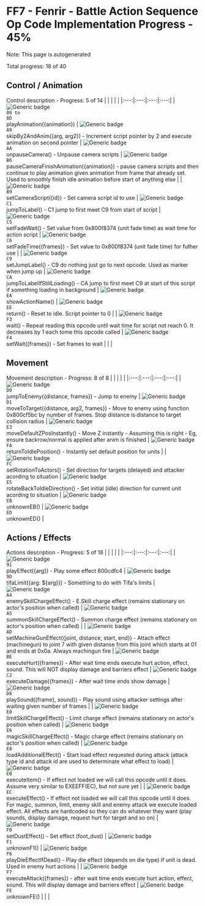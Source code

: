 # FF7 - Fenrir - Battle Action Sequence Op Code Implementation Progress - 45%

Note: This page is autogenerated

Total progress: 18 of 40


## Control / Animation
Control description - Progress: 5 of 14
|  |  |  |  |
|:---:|:---:|:---:|:---:|
| ![Generic badge](https://img.shields.io/badge/ANIM-COMPLETE-green.svg)<br><code>00 to 8D</code><br>playAnimation({animation}) | ![Generic badge](https://img.shields.io/badge/SKANIM-INCOMPLETE-red.svg)<br><code>A9</code><br>skipBy2AndAnim({arg, arg2}) - Increment script pointer by 2 and execute animation on second pointer | ![Generic badge](https://img.shields.io/badge/UNPAUSE-INCOMPLETE-red.svg)<br><code>AA</code><br>unpauseCamera() - Unpause camera scripts | ![Generic badge](https://img.shields.io/badge/PCANIM-INCOMPLETE-red.svg)<br><code>B6</code><br>pauseCameraFinishAnimation({animation}) - pause camera scripts and then continue to play animation given animation from frame that already set. Used to smoothly finish idle animation before start of anything else |
| ![Generic badge](https://img.shields.io/badge/SETCAM-INCOMPLETE-red.svg)<br><code>B9</code><br>setCameraScript({id}) - Set camera script id to use | ![Generic badge](https://img.shields.io/badge/JUMP-INCOMPLETE-red.svg)<br><code>C1</code><br>jumpToLabel() - C1 jump to first meet C9 from start of script | ![Generic badge](https://img.shields.io/badge/FADEW-INCOMPLETE-red.svg)<br><code>C5</code><br>setFadeWait() - Set value from 0x800f8374 (unit fade time) as wait time for action script | ![Generic badge](https://img.shields.io/badge/FADET-INCOMPLETE-red.svg)<br><code>C6</code><br>setFadeTime({frames}) - Set value to 0x800f8374 (unit fade time) for futher use |
| ![Generic badge](https://img.shields.io/badge/LABEL-INCOMPLETE-red.svg)<br><code>C9</code><br>setJumpLabel() - C9 do nothing just go to next opcode. Used as marker when jump up | ![Generic badge](https://img.shields.io/badge/JUMPL-INCOMPLETE-red.svg)<br><code>CA</code><br>jumpToLabelIfStillLoading() - CA jump to first meet C9 at start of this script if something loading in background | ![Generic badge](https://img.shields.io/badge/NAME-COMPLETE-green.svg)<br><code>EA</code><br>showActionName() | ![Generic badge](https://img.shields.io/badge/RET-COMPLETE-green.svg)<br><code>EE</code><br>return() - Reset to idle. Script pointer to 0 |
| ![Generic badge](https://img.shields.io/badge/WAIT-COMPLETE-green.svg)<br><code>F3</code><br>wait() - Repeat reading this opcode until wait time for script not reach 0. It decreases by 1 each tome this opcode called | ![Generic badge](https://img.shields.io/badge/SETWAIT-COMPLETE-green.svg)<br><code>F4</code><br>setWait({frames}) - Set frames to wait |  |  |


## Movement
Movement description - Progress: 8 of 8
|  |  |  |  |
|:---:|:---:|:---:|:---:|
| ![Generic badge](https://img.shields.io/badge/MOVJ-COMPLETE-green.svg)<br><code>D0</code><br>jumpToEnemy({distance, frames}) - Jump to enemy | ![Generic badge](https://img.shields.io/badge/MOVE-COMPLETE-green.svg)<br><code>D1</code><br>moveToTarget({distance, arg2, frames}) - Move to enemy using function 0x800cf5bc by number of frames. Stop distance is distance to target collision radius | ![Generic badge](https://img.shields.io/badge/MOVIZ-COMPLETE-green.svg)<br><code>E3</code><br>moveDefaultZPosInstantly() - Move Z instantly - Assuming this is right - Eg, ensure backrow/normal is applied after anim is finished | ![Generic badge](https://img.shields.io/badge/MOVI-COMPLETE-green.svg)<br><code>FA</code><br>returnToIdlePosition() - Instantly set default position for units |
| ![Generic badge](https://img.shields.io/badge/ROTF-COMPLETE-green.svg)<br><code>FC</code><br>setRotationToActors() - Set direction for targets (delayed) and attacker acording to situation | ![Generic badge](https://img.shields.io/badge/ROTI-COMPLETE-green.svg)<br><code>E5</code><br>rotateBackToIdleDirection() - Set initial (idle) direction for current unit acording to situation | ![Generic badge](https://img.shields.io/badge/EB-COMPLETE-green.svg)<br><code>EB</code><br>unknownEB() | ![Generic badge](https://img.shields.io/badge/ED-COMPLETE-green.svg)<br><code>ED</code><br>unknownED() |


## Actions / Effects
Actions description - Progress: 5 of 18
|  |  |  |  |
|:---:|:---:|:---:|:---:|
| ![Generic badge](https://img.shields.io/badge/EFFPLAY-INCOMPLETE-red.svg)<br><code>91</code><br>playEffect({arg}) - Play some effect 800cdfc4 | ![Generic badge](https://img.shields.io/badge/TIFALIM-INCOMPLETE-red.svg)<br><code>9D</code><br>tifaLimit({arg: ${arg}}) - Something to do with Tifa's limits | ![Generic badge](https://img.shields.io/badge/CHARGEE-INCOMPLETE-red.svg)<br><code>A4</code><br>enemySkillChargeEffect() - E.Skill charge effect (remains stationary on actor's position when called) | ![Generic badge](https://img.shields.io/badge/CHARGES-INCOMPLETE-red.svg)<br><code>A5</code><br>summonSkillChargeEffect() - Summon charge effect (remains stationary on actor's position when called) |
| ![Generic badge](https://img.shields.io/badge/GUN-INCOMPLETE-red.svg)<br><code>AD</code><br>setMachineGunEffect({joint, distance, start, end}) - Attach effect (machinegun) to joint 7 with given distanse from this joint which starts at 01 and ends at 0x0a. Always machingun fire | ![Generic badge](https://img.shields.io/badge/HURT-COMPLETE-green.svg)<br><code>BE</code><br>executeHurt({frames}) - After wait time ends execute hurt action, effect, sound. This will NOT display damage and barriers effect | ![Generic badge](https://img.shields.io/badge/DAMAGE-COMPLETE-green.svg)<br><code>C2</code><br>executeDamage({frames}) - After wait time ends show damage | ![Generic badge](https://img.shields.io/badge/SOUND-COMPLETE-green.svg)<br><code>D8</code><br>playSound({frame}, sound}) - Play sound using attacker settings after waiting given number of frames |
| ![Generic badge](https://img.shields.io/badge/CHARGEL-INCOMPLETE-red.svg)<br><code>E0</code><br>limitSkillChargeEffect() - Limit charge effect (remains stationary on actor's position when called) | ![Generic badge](https://img.shields.io/badge/CHARGEM-INCOMPLETE-red.svg)<br><code>E6</code><br>magicSkillChargeEffect() - Magic charge effect (remains stationary on actor's position when called) | ![Generic badge](https://img.shields.io/badge/LOAD-INCOMPLETE-red.svg)<br><code>E8</code><br>loadAdditionalEffect() - Start load effect requested during attack (attack type id and attack id are used to determinate what effect to load) | ![Generic badge](https://img.shields.io/badge/EXEITEM-INCOMPLETE-red.svg)<br><code>EB</code><br>executeItem() - If effect not loaded we will call this opcode until it does. Assume very similar to EXEEFF(EC), but not sure yet |
| ![Generic badge](https://img.shields.io/badge/EXEEFF-INCOMPLETE-red.svg)<br><code>EC</code><br>executeEffect() - If effect not loaded we will call this opcode until it does. For magic, summon, limit, enemy skill and enemy attack we execute loaded effect. All effects are hardcoded so they can do whatever they want (play sounds, display damage, request hurt for target and so on) | ![Generic badge](https://img.shields.io/badge/DUST-COMPLETE-green.svg)<br><code>F0</code><br>setDustEffect() - Set effect (foot_dust) | ![Generic badge](https://img.shields.io/badge/F1-INCOMPLETE-red.svg)<br><code>F1</code><br>unknownF1() | ![Generic badge](https://img.shields.io/badge/DIE-INCOMPLETE-red.svg)<br><code>F6</code><br>playDieEffectIfDead() - Play die effect (depends on die type) if unit is dead. Used in enemy hurt actions |
| ![Generic badge](https://img.shields.io/badge/ATT-COMPLETE-green.svg)<br><code>F7</code><br>executeAttack({frames}) - after wait time ends execute hurt action, effect, sound. This will display damage and barriers effect | ![Generic badge](https://img.shields.io/badge/FE-INCOMPLETE-red.svg)<br><code>FE</code><br>unknownFE() |  |  |
